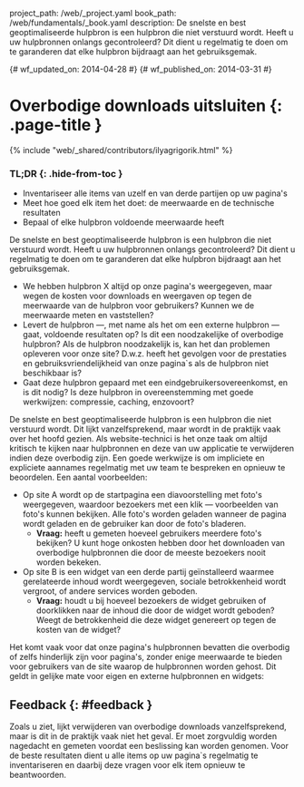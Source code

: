project_path: /web/_project.yaml book_path: /web/fundamentals/_book.yaml description: De snelste en best geoptimaliseerde hulpbron is een hulpbron die niet verstuurd wordt. Heeft u uw hulpbronnen onlangs gecontroleerd? Dit dient u regelmatig te doen om te garanderen dat elke hulpbron bijdraagt aan het gebruiksgemak.

{# wf_updated_on: 2014-04-28 #} {# wf_published_on: 2014-03-31 #}

# Overbodige downloads uitsluiten {: .page-title }

{% include "web/_shared/contributors/ilyagrigorik.html" %}

### TL;DR {: .hide-from-toc }

* Inventariseer alle items van uzelf en van derde partijen op uw pagina's
* Meet hoe goed elk item het doet: de meerwaarde en de technische resultaten
* Bepaal of elke hulpbron voldoende meerwaarde heeft

De snelste en best geoptimaliseerde hulpbron is een hulpbron die niet verstuurd wordt. Heeft u uw hulpbronnen onlangs gecontroleerd? Dit dient u regelmatig te doen om te garanderen dat elke hulpbron bijdraagt aan het gebruiksgemak.

* We hebben hulpbron X altijd op onze pagina's weergegeven, maar wegen de kosten voor downloads en weergaven op tegen de meerwaarde van de hulpbron voor gebruikers? Kunnen we de meerwaarde meten en vaststellen?
* Levert de hulpbron &mdash;, met name als het om een externe hulpbron &mdash; gaat, voldoende resultaten op? Is dit een noodzakelijke of overbodige hulpbron? Als de hulpbron noodzakelijk is, kan het dan problemen opleveren voor onze site? D.w.z. heeft het gevolgen voor de prestaties en gebruiksvriendelijkheid van onze pagina`s als de hulpbron niet beschikbaar is?
* Gaat deze hulpbron gepaard met een eindgebruikersovereenkomst, en is dit nodig? Is deze hulpbron in overeenstemming met goede werkwijzen: compressie, caching, enzovoort?

De snelste en best geoptimaliseerde hulpbron is een hulpbron die niet verstuurd wordt. Dit lijkt vanzelfsprekend, maar wordt in de praktijk vaak over het hoofd gezien. Als website-technici is het onze taak om altijd kritisch te kijken naar hulpbronnen en deze van uw applicatie te verwijderen indien deze overbodig zijn. Een goede werkwijze is om impliciete en expliciete aannames regelmatig met uw team te bespreken en opnieuw te beoordelen. Een aantal voorbeelden:

* Op site A wordt op de startpagina een diavoorstelling met foto's weergegeven, waardoor bezoekers met een klik &mdash; voorbeelden van foto's kunnen bekijken. Alle foto's worden geladen wanneer de pagina wordt geladen en de gebruiker kan door de foto's bladeren. 
    * **Vraag:** heeft u gemeten hoeveel gebruikers meerdere foto's bekijken? U kunt hoge onkosten hebben door het downloaden van overbodige hulpbronnen die door de meeste bezoekers nooit worden bekeken.
* Op site B is een widget van een derde partij geïnstalleerd waarmee gerelateerde inhoud wordt weergegeven, sociale betrokkenheid wordt vergroot, of andere services worden geboden. 
    * **Vraag:** houdt u bij hoeveel bezoekers de widget gebruiken of doorklikken naar de inhoud die door de widget wordt geboden? Weegt de betrokkenheid die deze widget genereert op tegen de kosten van de widget?

Het komt vaak voor dat onze pagina's hulpbronnen bevatten die overbodig of zelfs hinderlijk zijn voor pagina's, zonder enige meerwaarde te bieden voor gebruikers van de site waarop de hulpbronnen worden gehost. Dit geldt in gelijke mate voor eigen en externe hulpbronnen en widgets:

## Feedback {: #feedback }

Zoals u ziet, lijkt verwijderen van overbodige downloads vanzelfsprekend, maar is dit in de praktijk vaak niet het geval. Er moet zorgvuldig worden nagedacht en gemeten voordat een beslissing kan worden genomen. Voor de beste resultaten dient u alle items op uw pagina`s regelmatig te inventariseren en daarbij deze vragen voor elk item opnieuw te beantwoorden.